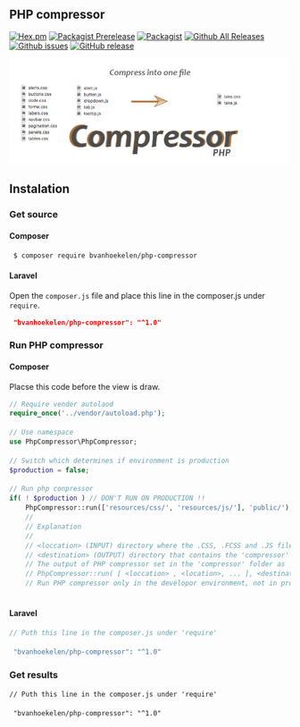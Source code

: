 

## PHP compressor
[![Hex.pm](https://img.shields.io/hexpm/l/plug.svg?maxAge=2592000&style=flat-square)](https://github.com/bvanhoekelen/php-compressor/blob/master/LICENSE)
[![Packagist Prerelease](https://img.shields.io/packagist/vpre/bvanhoekelen/php-compressor.svg?maxAge=2592000&style=flat-square)](https://packagist.org/packages/bvanhoekelen/php-compressor)
[![Packagist](https://img.shields.io/packagist/dt/bvanhoekelen/php-compressor.svg?maxAge=2592000&style=flat-square)](https://packagist.org/packages/bvanhoekelen/php-compressor)
[![Github All Releases](https://img.shields.io/github/downloads/bvanhoekelen/php-compressor/totlal.svg?maxAge=2592000&style=flat-square)](https://github.com/bvanhoekelen/php-compressor)
[![Github issues](https://img.shields.io/github/issues/bvanhoekelen/php-compressor.svg?maxAge=2592000&style=flat-square)](https://github.com/bvanhoekelen/php-compressor/issues)
[![GitHub release](https://img.shields.io/github/release/bvanhoekelen/php-compressor.svg?maxAge=2592000&style=flat-square)](https://github.com/bvanhoekelen/php-compressor)

<p align="center"><img src="/assets/banner.png" alt="php-compressor" /></p>

## Instalation

### Get source

#### Composer
```{r, engine='bash', count_lines}
 $ composer require bvanhoekelen/php-compressor
```

#### Laravel
Open the `composer.js` file and place this line in the composer.js under `require`.
```json
 "bvanhoekelen/php-compressor": "^1.0"
```

### Run PHP compressor

#### Composer
Placse this code before the view is draw.
```php
// Require vender autolaod
require_once('../vendor/autoload.php');

// Use namespace
use PhpCompressor\PhpCompressor;

// Switch which determines if environment is production
$production = false;

// Run php conpressor
if( ! $production ) // DON'T RUN ON PRODUCTION !!
    PhpCompressor::run(['resources/css/', 'resources/js/'], 'public/');
    //
    // Explanation
    //
    // <loccation> (INPUT) directory where the .CSS, .FCSS and .JS files are
    // <destination> (OUTPUT) directory that contains the 'compressor' folder.
    // The output of PHP compressor set in the 'compressor' folder as 'take.css' and 'take.js'
    // PhpCompressor::run( [ <loccation> , <location>, ... ], <destination> );
    // Run PHP compressor only in the developor environment, not in production!
    
```

#### Laravel
```php
// Puth this line in the composer.js under 'require'

 "bvanhoekelen/php-compressor": "^1.0"
```

### Get results
```html
// Puth this line in the composer.js under 'require'

 "bvanhoekelen/php-compressor": "^1.0"
```